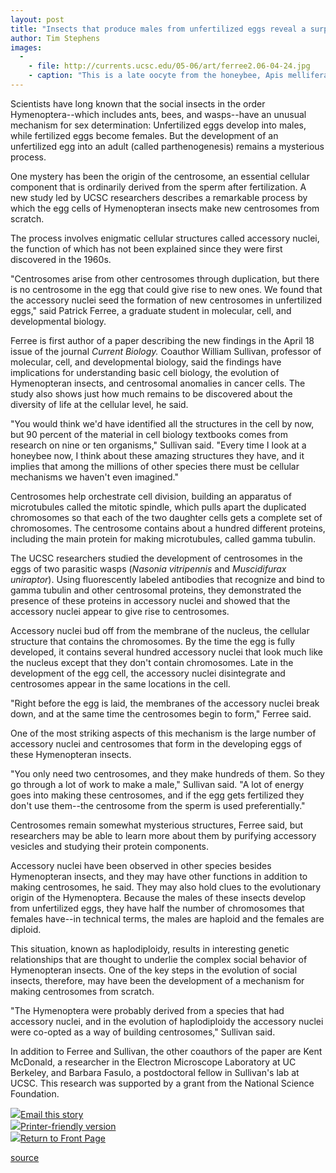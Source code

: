 ```yaml
---
layout: post
title: "Insects that produce males from unfertilized eggs reveal a surprising cellular feat"
author: Tim Stephens
images:
  -
    - file: http://currents.ucsc.edu/05-06/art/ferree2.06-04-24.jpg
    - caption: "This is a late oocyte from the honeybee, Apis mellifera.  Numerous Accessory Nuclei (blue) are present in the cytoplasm. The nuclei of follicle cells surrounding the oocyte are shown in green. Photo: Patrick Ferree"
---
```


Scientists have long known that the social insects in the order Hymenoptera--which includes ants, bees, and wasps--have an unusual mechanism for sex determination: Unfertilized eggs develop into males, while fertilized eggs become females. But the development of an unfertilized egg into an adult (called parthenogenesis) remains a mysterious process.

One mystery has been the origin of the centrosome, an essential cellular component that is ordinarily derived from the sperm after fertilization. A new study led by UCSC researchers describes a remarkable process by which the egg cells of Hymenopteran insects make new centrosomes from scratch.

The process involves enigmatic cellular structures called accessory nuclei, the function of which has not been explained since they were first discovered in the 1960s.

"Centrosomes arise from other centrosomes through duplication, but there is no centrosome in the egg that could give rise to new ones. We found that the accessory nuclei seed the formation of new centrosomes in unfertilized eggs," said Patrick Ferree, a graduate student in molecular, cell, and developmental biology.

Ferree is first author of a paper describing the new findings in the April 18 issue of the journal _Current Biology._ Coauthor William Sullivan, professor of molecular, cell, and developmental biology, said the findings have implications for understanding basic cell biology, the evolution of Hymenopteran insects, and centrosomal anomalies in cancer cells. The study also shows just how much remains to be discovered about the diversity of life at the cellular level, he said.

"You would think we'd have identified all the structures in the cell by now, but 90 percent of the material in cell biology textbooks comes from research on nine or ten organisms," Sullivan said. "Every time I look at a honeybee now, I think about these amazing structures they have, and it implies that among the millions of other species there must be cellular mechanisms we haven't even imagined."

Centrosomes help orchestrate cell division, building an apparatus of microtubules called the mitotic spindle, which pulls apart the duplicated chromosomes so that each of the two daughter cells gets a complete set of chromosomes. The centrosome contains about a hundred different proteins, including the main protein for making microtubules, called gamma tubulin.

The UCSC researchers studied the development of centrosomes in the eggs of two parasitic wasps (_Nasonia vitripennis_ and _Muscidifurax uniraptor_). Using fluorescently labeled antibodies that recognize and bind to gamma tubulin and other centrosomal proteins, they demonstrated the presence of these proteins in accessory nuclei and showed that the accessory nuclei appear to give rise to centrosomes.

Accessory nuclei bud off from the membrane of the nucleus, the cellular structure that contains the chromosomes. By the time the egg is fully developed, it contains several hundred accessory nuclei that look much like the nucleus except that they don't contain chromosomes. Late in the development of the egg cell, the accessory nuclei disintegrate and centrosomes appear in the same locations in the cell.

"Right before the egg is laid, the membranes of the accessory nuclei break down, and at the same time the centrosomes begin to form," Ferree said.

One of the most striking aspects of this mechanism is the large number of accessory nuclei and centrosomes that form in the developing eggs of these Hymenopteran insects.

"You only need two centrosomes, and they make hundreds of them. So they go through a lot of work to make a male," Sullivan said. "A lot of energy goes into making these centrosomes, and if the egg gets fertilized they don't use them--the centrosome from the sperm is used preferentially."

Centrosomes remain somewhat mysterious structures, Ferree said, but researchers may be able to learn more about them by purifying accessory vesicles and studying their protein components.

Accessory nuclei have been observed in other species besides Hymenopteran insects, and they may have other functions in addition to making centrosomes, he said. They may also hold clues to the evolutionary origin of the Hymenoptera. Because the males of these insects develop from unfertilized eggs, they have half the number of chromosomes that females have--in technical terms, the males are haploid and the females are diploid.

This situation, known as haplodiploidy, results in interesting genetic relationships that are thought to underlie the complex social behavior of Hymenopteran insects. One of the key steps in the evolution of social insects, therefore, may have been the development of a mechanism for making centrosomes from scratch.

"The Hymenoptera were probably derived from a species that had accessory nuclei, and in the evolution of haplodiploidy the accessory nuclei were co-opted as a way of building centrosomes," Sullivan said.

In addition to Ferree and Sullivan, the other coauthors of the paper are Kent McDonald, a researcher in the Electron Microscope Laboratory at UC Berkeley, and Barbara Fasulo, a postdoctoral fellow in Sullivan's lab at UCSC. This research was supported by a grant from the National Science Foundation.

![][1][Email this story][2]  
![][1][Printer-friendly version][3]  
![][1][Return to Front Page][4]

[1]: ../../images/bulletarrow.gif
[2]: javascript:url();document.f1.submit();
[3]: javascript:popUp();
[4]: http://currents.ucsc.edu/

[source](http://www1.ucsc.edu/currents/05-06/04-24/centrosomes.asp "Permalink to centrosomes")
